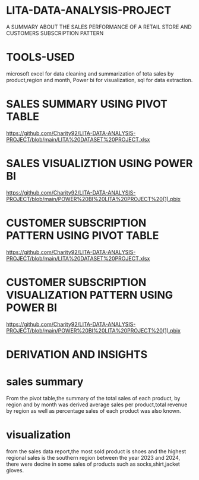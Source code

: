 # LITA-DATA-ANALYSIS-PROJECT
 A SUMMARY ABOUT THE SALES PERFORMANCE OF A RETAIL STORE AND CUSTOMERS SUBSCRIPTION PATTERN
# TOOLS-USED
microsoft excel for data cleaning and summarization of tota sales by product,region and month,
Power bi for visualization, 
sql for data extraction.
# SALES SUMMARY USING PIVOT TABLE
https://github.com/Charity92/LITA-DATA-ANALYSIS-PROJECT/blob/main/LITA%20DATASET%20PROJECT.xlsx
# SALES VISUALIZTION USING POWER BI
https://github.com/Charity92/LITA-DATA-ANALYSIS-PROJECT/blob/main/POWER%20BI%20LITA%20PROJECT%20(1).pbix
# CUSTOMER SUBSCRIPTION PATTERN USING PIVOT TABLE
https://github.com/Charity92/LITA-DATA-ANALYSIS-PROJECT/blob/main/LITA%20DATASET%20PROJECT.xlsx
# CUSTOMER SUBSCRIPTION VISUALIZATION PATTERN USING POWER BI
https://github.com/Charity92/LITA-DATA-ANALYSIS-PROJECT/blob/main/POWER%20BI%20LITA%20PROJECT%20(1).pbix
# DERIVATION AND INSIGHTS
# sales summary
From the pivot table,the summary of the total sales of each product, by region and by month was derived
average sales per product,total revenue by region as well as percentage sales of each product was also known.
# visualization
from the sales data report,the most sold product is shoes and the highest regional sales is the southern region
between the year 2023 and 2024, there were decine in some sales of products such as socks,shirt,jacket gloves.



